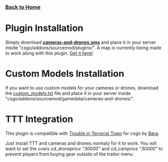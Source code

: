 ### [Back to Home](index.md)


# Plugin Installation

Simply download **[cameras-and-drones.smx](https://github.com/Keplyx/cameras-and-drones/raw/master/plugins/cameras-and-drones.smx)** and place it in your server inside "csgo/addons/sourcemod/plugins/".
A map is currently being made to work along with this plugin. [Get it here!](http://steamcommunity.com/sharedfiles/filedetails/?id=1102250426)

# Custom Models Installation

If you want to use custom models for your cameras or drones, download the [custom_models.txt](https://github.com/Keplyx/cameras-and-drones/blob/master/gamedata/cameras-and-drones/custom_models.txt) file and place it in your server inside "csgo/addons/sourcemod/gamedata/cameras-and-drones/".

# TTT Integration

This plugin is compatible with [Trouble in Terrorist Town](https://github.com/Bara/TroubleinTerroristTown) for csgo by [Bara](https://github.com/Bara).

Just install TTT and cameras and drones normaly for it to work.
You will want to set the cvars *cd_droneprice "30000"* and *cd_camprice "30000"* to prevent players from buying gear outside of the traitor menu.
